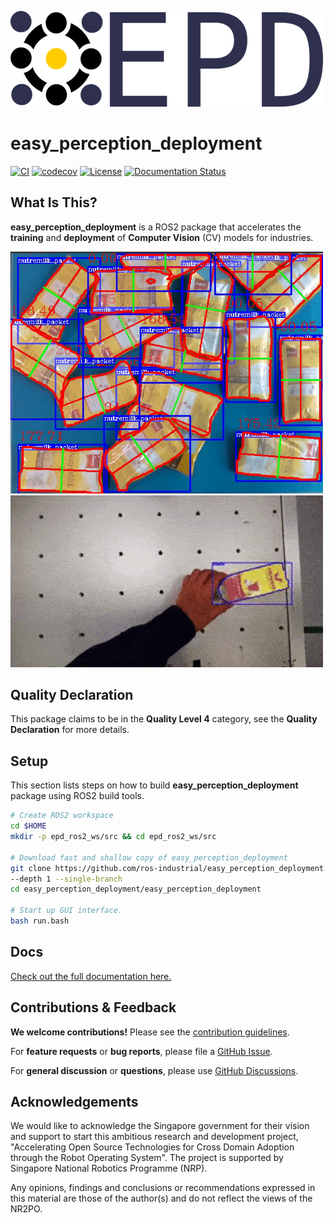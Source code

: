 
![](img/epd_logo_long.png)

# **easy_perception_deployment**
[![CI](https://github.com/cardboardcode/easy_perception_deployment/actions/workflows/industrial_ci_action.yml/badge.svg)](https://github.com/cardboardcode/easy_perception_deployment/actions/workflows/industrial_ci_action.yml)
[![codecov](https://codecov.io/gh/cardboardcode/easy_perception_deployment/branch/master/graph/badge.svg)](https://codecov.io/gh/cardboardcode/easy_perception_deployment)
[![License](https://img.shields.io/badge/License-Apache%202.0-blue.svg)](https://opensource.org/licenses/Apache-2.0)
[![Documentation Status](https://readthedocs.org/projects/epd-docs/badge/?version=latest)](https://epd-docs.readthedocs.io/en/latest/?badge=latest)


## **What Is This?**

**easy_perception_deployment** is a ROS2 package that accelerates the **training** and **deployment** of **Computer Vision** (CV) models for industries.

<img src="img/demo_1.gif" alt="drawing" width="500"/>
<img src="img/demo_2.gif" alt="drawing" width="500"/>


## **Quality Declaration**

This package claims to be in the **Quality Level 4** category, see the **Quality Declaration** for more details.

## **Setup**

This section lists steps on how to build **easy_perception_deployment** package using ROS2 build tools.

``` bash
# Create ROS2 workspace
cd $HOME
mkdir -p epd_ros2_ws/src && cd epd_ros2_ws/src

# Download fast and shallow copy of easy_perception_deployment
git clone https://github.com/ros-industrial/easy_perception_deployment.git \
--depth 1 --single-branch
cd easy_perception_deployment/easy_perception_deployment

# Start up GUI interface.
bash run.bash
```

## **Docs**

[Check out the full documentation here.](https://epd-docs.readthedocs.io/en/latest/)

## **Contributions & Feedback**

**We welcome contributions!** Please see the [contribution guidelines](https://github.com/ros-industrial/easy_perception_deployment/blob/master/CONTRIBUTING.md).

For **feature requests** or **bug reports**, please file a [GitHub Issue](https://github.com/ros-industrial/easy_perception_deployment/issues).

For **general discussion** or **questions**, please use [GitHub Discussions](https://github.com/ros-industrial/easy_perception_deployment/discussions).

## **Acknowledgements**

We would like to acknowledge the Singapore government for their vision and support to start this ambitious research and development project, "Accelerating Open Source Technologies for Cross Domain Adoption through the Robot Operating System". The project is supported by Singapore National Robotics Programme (NRP).

Any opinions, findings and conclusions or recommendations expressed in this material are those of the author(s) and do not reflect the views of the NR2PO.
